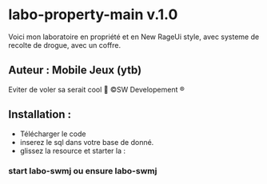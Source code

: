 # labo-property-main v.1.0
Voici mon laboratoire en propriété et en New RageUi style, avec systeme de recolte de drogue, avec un coffre.

## Auteur : Mobile Jeux (ytb)

Eviter de voler sa serait cool 👏
©️SW Developement ®️
## Installation : 
- Télécharger le code
- inserez le sql dans votre base de donné.
- glissez la resource et starter la :
### start labo-swmj ou ensure labo-swmj
